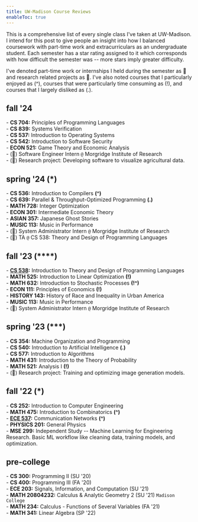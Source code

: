 ```yaml
---
title: UW-Madison Course Reviews
enableToc: true
---
```


This is a comprehensive list of every single class I've taken at UW-Madison. I intend for this post to give people an insight into how I balanced coursework with part-time work and extracurriculars as an undergraduate student. Each semester has a star rating assigned to it which corresponds with how difficult the semester was -- more stars imply greater difficulty. 

I've denoted part-time work or internships I held during the semester as 💼 and research related projects as 🔬. I've also noted courses that I particularly enjoyed as (^), courses that were particularly time consuming as (!), and courses that I largely disliked as (.).

<!-- ## overview
**CS:**  
\- 252: Intro to Computer Engineering  
\- 300: Programming II  
\- 354: Machine Organization \& Programming  
\- 400: Programming III  
\- 536: Compilers  
\- 537: Operating Systems  
\- 538: Programming Languages  
\- 540: Artificial Intelligence  
\- 542: Software Security  
\- 577: Algorithms  
\- 639: Parallel \& Throughput-Optimized Programming  
\- 704: Principles of Programming Languages  
\- 859: Systems Verification  

**MATH:**  
\- 234: Multivariable Calculus  
\- 341: Linear Algebra  
\- 431: Probability Theory  
\- 475: Combinatorics  
\- 521: Analysis I  
\- 525: Linear Optimization  
\- 632: Stochastic Processes  
\- 728: Integer Optimization

--- -->

## fall '24
\- **CS 704:** Principles of Programming Languages  
\- **CS 839:** Systems Verification  
\- **CS 537:** Introduction to Operating Systems  
\- **CS 542:** Introduction to Software Security  
\- **ECON 521:** Game Theory and Economic Analysis  
\- (💼) Software Engineer Intern `@` Morgridge Institute of Research  
\- (🔬) Research project: Developing software to visualize agricultural data. 

## spring '24 (*)
\- **CS 536:** Introduction to Compilers **(^)**  
\- **CS 639:** Parallel & Throughput-Optimized Programming **(.)**  
\- **MATH 728:** Integer Optimization  
\- **ECON 301:** Intermediate Economic Theory  
\- **ASIAN 357:** Japanese Ghost Stories  
\- **MUSIC 113:** Music in Performance    
\- (💼) System Administrator Intern `@` Morgridge Institute of Research   
\- (💼) TA `@` CS 538: Theory and Design of Programming Languages

## fall '23 (\*\***)
\- **[CS 538](/cs538):** Introduction to Theory and Design of Programming Languages  
\- **MATH 525:** Introduction to Linear Optimization **(!)**  
\- **MATH 632:** Introduction to Stochastic Processes **(!^)**  
\- **ECON 111:** Principles of Economics **(!)**  
\- **HISTORY 143:** History of Race and Inequality in Urban America  
\- **MUSIC 113:** Music in Performance  
\- (💼) System Administrator Intern `@` Morgridge Institute of Research   

## spring '23 (***)
\- **CS 354:** Machine Organization and Programming  
\- **CS 540:** Introduction to Artificial Intelligence **(.)**  
\- **CS 577:** Introduction to Algorithms  
\- **MATH 431:** Introduction to the Theory of Probability  
\- **MATH 521:** Analysis I **(!)**  
\- (🔬) Research project: Training and optimizing image generation models. 

## fall '22 (*)
\- **CS 252:** Introduction to Computer Engineering  
\- **MATH 475:** Introduction to Combinatorics **(^)**  
\- **[ECE 537](/ece537):** Communication Networks **(^)**  
\- **PHYSICS 201:** General Physics  
\- **MSE 299:** Independent Study -- Machine Learning for Engineering Research. Basic ML workflow like cleaning data, training models, and optimization.

## pre-college
\- **CS 300:** Programming II (SU '20)  
\- **CS 400:** Programming III (FA '20)  
\- **ECE 203:** Signals, Information, and Computation (SU '21)  
\- **MATH 20804232:** Calculus & Analytic Geometry 2 (SU '21) `Madison College`  
\- **MATH 234:** Calculus - Functions of Several Variables (FA '21)  
\- **MATH 341:** Linear Algebra (SP '22)
